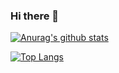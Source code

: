 ### Hi there 👋



[![Anurag's github stats](https://github-readme-stats.vercel.app/api?username=LucasNasc&theme=dark&show_icons=true)](https://github.com/anuraghazra/github-readme-stats)

[![Top Langs](https://github-readme-stats.vercel.app/api/top-langs/?username=LucasNasc&theme=dark)](https://github.com/LucasNasc/github-readme-stats)

<!--
**LucasNasc/LucasNasc** is a ✨ _special_ ✨ repository because its `README.md` (this file) appears on your GitHub profile.


[![Anurag's github stats](https://github-readme-stats.vercel.app/api?username=anuraghazra)](https://github.com/anuraghazra/github-readme-stats)
 
[![Top Langs](https://github-readme-stats.vercel.app/api/top-langs/?username=LucasNasc)](https://github.com/LucasNasc/github-readme-stats)
 
Here are some ideas to get you started:


- 🌱 I’m currently learning ...
- 👯 I’m looking to collaborate on ...
- 🤔 I’m looking for help with ...
- 💬 Ask me about ...
- 📫 How to reach me: ...
- 😄 Pronouns: ...
- ⚡ Fun fact: ...
-->
